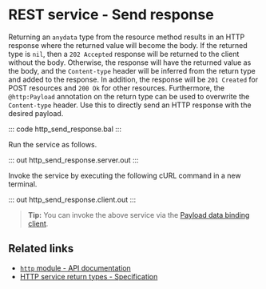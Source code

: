 # REST service - Send response

Returning an `anydata` type from the resource method results in an HTTP response where the returned value will become the body.
If the returned type is `nil`, then a `202 Accepted` response will be returned to the client without the body. Otherwise, the response will have the returned value as the body, and the `Content-type` header will be inferred from the return type and added to the response. In addition, the response will be `201 Created` for POST resources and `200 Ok` for other resources. Furthermore, the `@http:Payload` annotation on the return type can be used to overwrite the `Content-type` header.
Use this to directly send an HTTP response with the desired payload.

::: code http_send_response.bal :::

Run the service as follows.

::: out http_send_response.server.out :::

Invoke the service by executing the following cURL command in a new terminal.

::: out http_send_response.client.out :::

>**Tip:** You can invoke the above service via the [Payload data binding client](/learn/by-example/http-client-data-binding/).

## Related links
- [`http` module - API documentation](https://lib.ballerina.io/ballerina/http/latest/)
- [HTTP service return types - Specification](/spec/http/#235-return-types)
